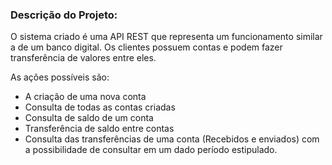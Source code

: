 ### Descrição do Projeto:

O sistema criado é uma API REST que representa um funcionamento similar a de um banco digital.
Os clientes possuem contas e podem fazer transferência de valores entre eles. 

As ações possíveis são:
* A criação de uma nova conta
* Consulta de todas as contas criadas
* Consulta de saldo de um conta 
* Transferência de saldo entre contas
* Consulta das transferências de uma conta (Recebidos e enviados) com a possibilidade de consultar em um dado período estipulado.

